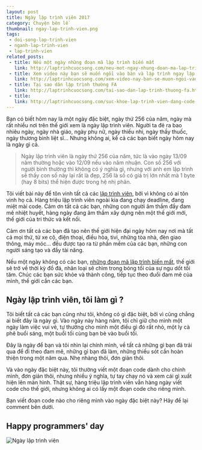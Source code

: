 ```yaml
---
layout: post
title: Ngày lập trình viên 2017
category: Chuyện bên lề
thumbnail: ngay-lap-trinh-vien.png
tags:
 - doi-song-lap-trinh-vien
 - nganh-lap-trinh-vien
 - lap-trinh-vien
related_posts:
 - title: Nếu một ngày những đoạn mã lập trình biến mất
   link: http://laptrinhcuocsong.com/neu-mot-ngay-nhung-doan-ma-lap-trinh-bien-mat.html
 - title: Xem video này bạn sẽ muốn ngồi vào bàn và lập trình ngay lập tức
   link: http://laptrinhcuocsong.com/xem-video-nay-ban-se-muon-ngoi-vao-va-lap-trinh-ngay-lap-tuc.html
 - title: Tại sao dân lập trình thường FA
   link: http://laptrinhcuocsong.com/tai-sao-dan-lap-trinh-thuong-fa.html
 - title:
   link: http://laptrinhcuocsong.com/suc-khoe-lap-trinh-vien-dang-code-ma-buon-di-te.html
---
```

Bạn có biết hôm nay là một ngày đặc biệt, ngày thứ 256 của năm, ngày mà rất nhiều nơi trên thế giới xem là ngày lập trình viên. Người ta đẻ ra bao nhiêu ngày, ngày nhà giáo, ngày phụ nữ,  ngày thiếu nhi, ngày thầy thuốc, ngày thương binh liệt sĩ... Nhưng không ai, kể cả các bạn biết ngày hôm nay là ngày gì cả.

> Ngày lập trình viên là ngày thứ 256 của năm, tức là vào ngày 13/09 năm thường hoặc vào 12/09 nếu vào năm nhuận. Con số 256 với người bình thường thì không có ý nghĩa gì, nhưng với anh em lập trình sẽ thấy con số này lại rất là đẹp, 256 là số có giá trị lớn nhất mà 1 byte (hay 8 bits) thể hiện được trong hệ nhị phân.

Tôi viết bài này để tôn vinh tất cả các [lập trình viên](http://laptrinhcuocsong.com/tags/lap-trinh-vien), bởi vì không có ai tôn vinh họ cả. Hàng triệu lập trình viên ngoài kia đang chạy deadline, đang miệt mài code. Cảm ơn tất cả các bạn, những con người âm thầm đầy đam mê nhiệt huyết, hàng ngày đang âm thầm xây dựng nên một thế giới mới, thế giới của tri thức và kết nối.

Cảm ơn tất cả các bạn đã tạo nên thế giới hiện đại ngày hôm nay nơi mà tất cả mọi thứ, từ xe cộ, điện thoại, điều hòa, tivi, những tòa nhà, đèn giao thông, máy móc... đều được tạo ra từ phần mềm của các bạn, những con người sáng tạo và đầy tài năng.

Nếu một ngày không có các bạn, [những đoạn mã lập trình biến mất](http://laptrinhcuocsong.com/neu-mot-ngay-nhung-doan-ma-lap-trinh-bien-mat.html), thế giới sẽ trở về thời kỳ đồ đá, nhân loại sẽ chìm trong bóng tối của sự ngu dốt tối tăm. Chúc các bạn sức khỏe và thành công, tiếp tục theo đuổi đam mê của mình, thế giới cần các bạn.

## Ngày lập trình viên, tôi làm gì ?

Tôi biết tất cả các bạn cũng như tôi, không có gì đặc biệt, bởi vì cũng chẳng ai biết đây là ngày gì. Vào ngày này hàng năm, tôi chỉ giữ cho mình một ngày làm việc vui vẻ, tự thưởng cho mình một điều gì đó rất nhỏ, một ly cà phê buổi sáng, một buổi tối cùng bạn bè vào buổi tối.

Đây là ngày để bạn và tôi nhìn lại chính mình, về tất cả những gì bạn đã trải qua để đi theo đam mê, những gì bạn đã làm, những thiếu sót cần hoàn thiện trong một năm qua. Nhẹ nhàng thôi, đơn giản thôi.

Và vào ngày đặc biệt này, tôi thường viết một đoạn code dành cho chính mình, đơn giản thôi, nhưng nhiều ý nghĩa, tự tay chạy nó và xem cái gì xuất hiện lên màn hình. Thật sự, hàng triệu lập trình viên vẫn hàng ngày viết code cho thế giới, nhưng không ai có lấy một đoạn code cho riêng mình.

Bạn viết đoạn code nào cho riêng mình vào ngày đặc biệt này? Hãy để lại comment bên dưới.

## Happy programmers' day

![Ngày lập trình viên](images/ngay-lap-trinh-vien-2017.jpg)
